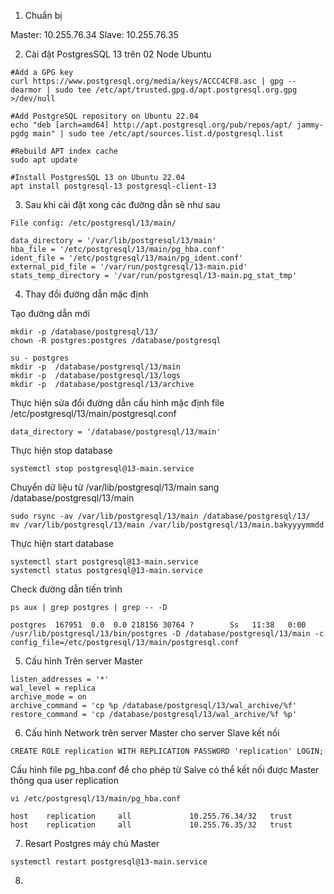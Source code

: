 1. Chuẩn bị

Master: 10.255.76.34
Slave: 10.255.76.35

2. Cài đặt PostgresSQL 13 trên 02 Node Ubuntu
```
#Add a GPG key
curl https://www.postgresql.org/media/keys/ACCC4CF8.asc | gpg --dearmor | sudo tee /etc/apt/trusted.gpg.d/apt.postgresql.org.gpg >/dev/null

#Add PostgreSQL repository on Ubuntu 22.04
echo "deb [arch=amd64] http://apt.postgresql.org/pub/repos/apt/ jammy-pgdg main" | sudo tee /etc/apt/sources.list.d/postgresql.list

#Rebuild APT index cache
sudo apt update

#Install PostgresSQL 13 on Ubuntu 22.04
apt install postgresql-13 postgresql-client-13
```

3. Sau khi cài đặt xong các đường dẫn sẽ như sau

```
File config: /etc/postgresql/13/main/

data_directory = '/var/lib/postgresql/13/main' 
hba_file = '/etc/postgresql/13/main/pg_hba.conf' 
ident_file = '/etc/postgresql/13/main/pg_ident.conf' 
external_pid_file = '/var/run/postgresql/13-main.pid'
stats_temp_directory = '/var/run/postgresql/13-main.pg_stat_tmp'
```
4.  Thay đổi đường dẫn mặc định

Tạo đường dẫn mới
```
mkdir -p /database/postgresql/13/
chown -R postgres:postgres /database/postgresql

su - postgres
mkdir -p  /database/postgresql/13/main
mkdir -p  /database/postgresql/13/logs
mkdir -p  /database/postgresql/13/archive
```

Thực hiện sửa đổi đường dẫn cấu hình mặc định file /etc/postgresql/13/main/postgresql.conf
```
data_directory = '/database/postgresql/13/main' 
```

Thực hiện stop database
```
systemctl stop postgresql@13-main.service
```

Chuyển dữ liệu từ /var/lib/postgresql/13/main sang /database/postgresql/13/main

```
sudo rsync -av /var/lib/postgresql/13/main /database/postgresql/13/
mv /var/lib/postgresql/13/main /var/lib/postgresql/13/main.bakyyyymmdd
```

Thực hiện start database
```
systemctl start postgresql@13-main.service
systemctl status postgresql@13-main.service
```

Check đường dẫn tiến trình
```
ps aux | grep postgres | grep -- -D

postgres  167951  0.0  0.0 218156 30764 ?        Ss   11:38   0:00 /usr/lib/postgresql/13/bin/postgres -D /database/postgresql/13/main -c config_file=/etc/postgresql/13/main/postgresql.conf
```

5. Cấu hình Trên server Master

```
listen_addresses = '*'
wal_level = replica
archive_mode = on
archive_command = 'cp %p /database/postgresql/13/wal_archive/%f'
restore_command = 'cp /database/postgresql/13/wal_archive/%f %p'

```

6. Cấu hình Network trên server Master cho server Slave kết nối
```
CREATE ROLE replication WITH REPLICATION PASSWORD 'replication' LOGIN;
```
Cấu hình file pg_hba.conf để cho phép từ Salve có thể kết nối được Master thông qua user replication
```
vi /etc/postgresql/13/main/pg_hba.conf

host    replication     all             10.255.76.34/32   trust
host    replication     all             10.255.76.35/32   trust
```

7. Resart Postgres máy chủ Master
```
systemctl restart postgresql@13-main.service
```
8. 

